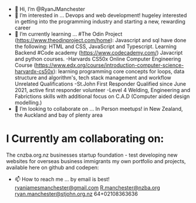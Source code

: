 - 👋 Hi, I’m @RyanJManchester
- 👀 I’m interested in ...
Devops and web development! hugeley interested in getting into the programming industry and starting a new, rewarding career
- 🌱 I’m currently learning ...
#The Odin Project (https://www.theodinproject.com/home):
  Javascript and sql
  have done the following: HTML and CSS, JavaScript and Typescript. Learning Backend
#Code academy (https://www.codecademy.com/)
 Javacript and python courses.
 -Harvards CS50x Online Computer Engineering Course (https://www.edx.org/course/introduction-computer-science-harvardx-cs50x):
 learning programming core concepts for loops, data structure and algorithm's, tech stack management and workflow
Unrelated Qualifications
-St.John First Responder Qualified since June 2021, active first responder volunteer
-Level 4 Welding, Engineering and Fabrictions skills with additional focus on C.A.D (Computer aided design modelling.)
- 💞️ I’m looking to collaborate on ...
In Person meetups! in New Zealand, the Auckland and bay of plenty area
# I Currently am collaborating on:
   The cnzba.org.nz businesses startup foundation - test developing new websites for overseas business immigrants
   my own portfolio and projects, available here on github and codepen:
- 📫 How to reach me ...
by email is best!
ryanjamesmanchester@gmail.com
R.manchester@nzba.org
ryan.manchester@stjohn.org.nz
64+02108363636

<!---
RyanJManchester/RyanJManchester is a ✨ special ✨ repository because its `README.md` (this file) appears on your GitHub profile.
You can click the Preview link to take a look at your changes.
--->
